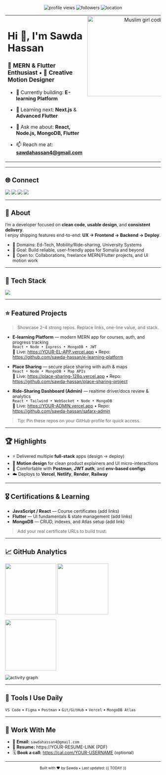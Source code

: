 <!-- Top Badges -->
<p align="center">
  <img src="https://komarev.com/ghpvc/?username=sawda-hassan&label=Profile%20Views&color=0e75b6&style=flat" alt="profile views"/>
  <img src="https://img.shields.io/github/followers/sawda-hassan?label=Followers&style=social" alt="followers"/>
  <img src="https://img.shields.io/badge/Location-Mogadishu,%20Somalia-28a745?style=flat" alt="location"/>
</p>

<!-- Intro + Illustration (two-column layout) -->
<table width="100%">
  <tr>
    <td width="65%" valign="top">

<h1 align="left">Hi 👋, I'm Sawda Hassan</h1>
<h3 align="left">🚀 MERN & Flutter Enthusiast • 🎨 Creative Motion Designer</h3>

- 🔭 Currently building: **E-learning Platform**
- 🌱 Learning next: **Next.js** & **Advanced Flutter**
- 💬 Ask me about: **React, Node.js, MongoDB, Flutter**
- 📫 Reach me at: **sawdahassan4@gmail.com**

    </td>
    <td width="35%" align="right" valign="top">
      <!-- Muslim girl coding illustration -->
       <img src="https://raw.githubusercontent.com/sawda-hassan/sawda-hassan/main/assets/coding-girl.png" width="260" alt="Muslim girl coding"/>

    </td>
  </tr>
</table>

---

## 🌐 Connect
<p>
  <a href="mailto:sawdahassan4@gmail.com"><img src="https://img.shields.io/badge/Email-Contact%20Me-D14836?style=for-the-badge&logo=gmail&logoColor=white"/></a>
  <a href="https://linkedin.com/in/YOUR-LINKEDIN"><img src="https://img.shields.io/badge/LinkedIn-Sawda%20Hassan-0A66C2?style=for-the-badge&logo=linkedin&logoColor=white"/></a>
  <a href="https://YOUR-PORTFOLIO.com"><img src="https://img.shields.io/badge/Portfolio-Visit-111?style=for-the-badge&logo=vercel&logoColor=white"/></a>
  <a href="https://twitter.com/YOUR-TWITTER"><img src="https://img.shields.io/badge/Twitter-Follow-1DA1F2?style=for-the-badge&logo=twitter&logoColor=white"/></a>
</p>

---

## 🧭 About
I’m a developer focused on **clean code**, **usable design**, and **consistent delivery**.  
I enjoy shipping features end-to-end: **UX → Frontend → Backend → Deploy**.

- 🧩 Domains: Ed-Tech, Mobility/Ride-sharing, University Systems  
- 🚀 Goal: Build reliable, user-friendly apps for Somalia and beyond  
- 🤝 Open to: Collaborations, freelance MERN/Flutter projects, and UI motion work

---

## 🧰 Tech Stack
<p align="left">
  <img src="https://skillicons.dev/icons?i=js,ts,react,nextjs,redux,flutter,nodejs,express,mongodb,postgres,mysql,python,php,html,css,bootstrap,tailwind,figma,git,vscode&perline=10" />
</p>

---

## ⭐ Featured Projects
> Showcase 2–4 strong repos. Replace links, one-line value, and stack.

- **E-learning Platform** — modern MERN app for courses, auth, and progress tracking  
  `React • Node • Express • MongoDB • JWT`  
  🔗 Live: https://YOUR-EL-APP.vercel.app • Repo: https://github.com/sawda-hassan/e-learning-platform

- **Place Sharing** — secure place sharing with auth & maps  
  `React • Node • MongoDB • Map APIs`  
  🔗 Live: https://place-sharing-128o.vercel.app • Repo: https://github.com/sawda-hassan/place-sharing-project

- **Ride-Sharing Dashboard (Admin)** — realtime driver/docs review & analytics  
  `React • Tailwind • WebSocket • Node • MongoDB`  
  🔗 Live: https://YOUR-ADMIN.vercel.app • Repo: https://github.com/sawda-hassan/safarx-admin

> Tip: Pin these repos on your GitHub profile for quick access.

---

## 🏆 Highlights
- ⚡ Delivered multiple **full-stack** apps (design → deploy)  
- 🎥 **Motion design** for clean product explainers and UI micro-interactions  
- 🧪 Comfortable with **Postman**, **JWT auth**, and **env-based configs**  
- ☁️ Deploys to **Vercel**, **Netlify**, **Render**, **Railway**

---

## 🎖️ Certifications & Learning
- **JavaScript / React** — Course certificates (add links)  
- **Flutter** — UI fundamentals & state management (add links)  
- **MongoDB** — CRUD, indexes, and Atlas setup (add link)  

> Add your real certificate URLs to build trust.

---

## 📈 GitHub Analytics
<p align="left">
  <img height="165" src="https://github-readme-stats.vercel.app/api?username=sawda-hassan&show_icons=true&theme=radical" />
  <img height="165" src="https://github-readme-streak-stats.herokuapp.com/?user=sawda-hassan&theme=radical" />
</p>

<p>
  <img height="165" src="https://github-readme-stats.vercel.app/api/top-langs?username=sawda-hassan&layout=compact&theme=radical" />
</p>

<!-- Optional contribution/activity graph -->
<p>
  <img src="https://github-readme-activity-graph.vercel.app/graph?username=sawda-hassan&theme=react-dark" alt="activity graph"/>
</p>

---

## 🔧 Tools I Use Daily
`VS Code` • `Figma` • `Postman` • `Git/GitHub` • `Vercel` • `MongoDB Atlas`

---

## 🤝 Work With Me
- 📮 **Email:** `sawdahassan4@gmail.com`  
- 📄 **Resume:** https://YOUR-RESUME-LINK (PDF)  
- 🗓️ **Book a call:** https://cal.com/YOUR-USERNAME (optional)

---

<!-- Footer note -->
<p align="center">
  <sub>Built with ❤️ by Sawda • Last updated: {{ TODAY }}</sub>
</p>
